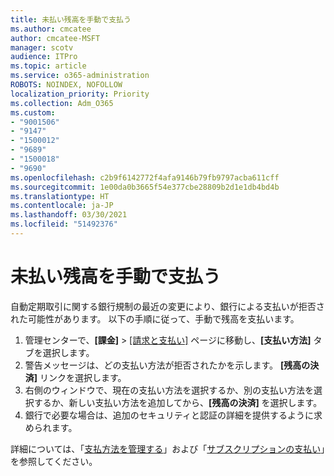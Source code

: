 ```yaml
---
title: 未払い残高を手動で支払う
ms.author: cmcatee
author: cmcatee-MSFT
manager: scotv
audience: ITPro
ms.topic: article
ms.service: o365-administration
ROBOTS: NOINDEX, NOFOLLOW
localization_priority: Priority
ms.collection: Adm_O365
ms.custom:
- "9001506"
- "9147"
- "1500012"
- "9689"
- "1500018"
- "9690"
ms.openlocfilehash: c2b9f6142772f4afa9146b79fb9797acba611cff
ms.sourcegitcommit: 1e00da0b3665f54e377cbe28809b2d1e1db4bd4b
ms.translationtype: HT
ms.contentlocale: ja-JP
ms.lasthandoff: 03/30/2021
ms.locfileid: "51492376"
---
```

# <a name="manually-pay-an-outstanding-balance"></a>未払い残高を手動で支払う

自動定期取引に関する銀行規制の最近の変更により、銀行による支払いが拒否された可能性があります。 以下の手順に従って、手動で残高を支払います。

1. 管理センターで、**[課金]** > [[請求と支払い]](https://go.microsoft.com/fwlink/p/?linkid=2018806) ページに移動し、**[支払い方法]** タブを選択します。
2. 警告メッセージは、どの支払い方法が拒否されたかを示します。 **[残高の決済]** リンクを選択します。
3. 右側のウィンドウで、現在の支払い方法を選択するか、別の支払い方法を選択するか、新しい支払い方法を追加してから、**[残高の決済]** を選択します。
4. 銀行で必要な場合は、追加のセキュリティと認証の詳細を提供するように求められます。

詳細については、「[支払方法を管理する](https://docs.microsoft.com/microsoft-365/commerce/billing-and-payments/manage-payment-methods)」および「[サブスクリプションの支払い](https://docs.microsoft.com/microsoft-365/commerce/billing-and-payments/pay-for-your-subscription)」を参照してください。
